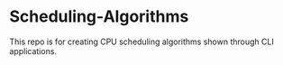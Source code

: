 # Scheduling-Algorithms
This repo is for creating CPU scheduling algorithms shown through CLI applications.
